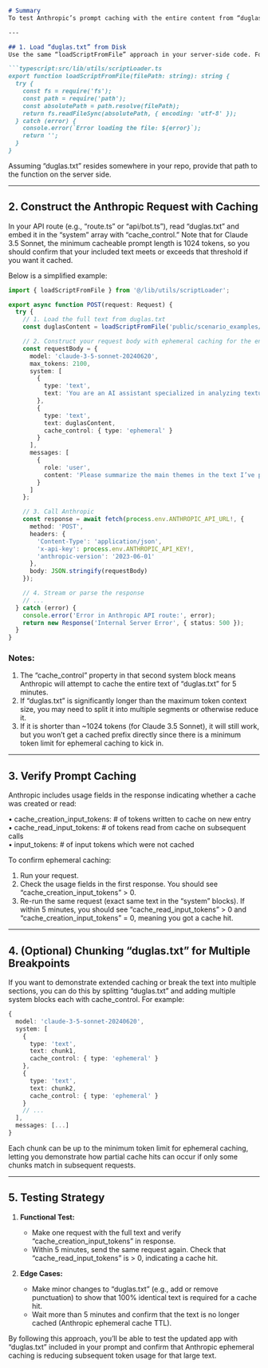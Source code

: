 ```markdown
# Summary
To test Anthropic’s prompt caching with the entire content from “duglas.txt,” you can load its text into your prompt as a single or multiple “system” blocks with “cache_control” set to “ephemeral.” In practice, you’ll likely chunk the text if it’s very large (to avoid exceeding token limits and to create multiple cache breakpoints). Below is a step-by-step guide on how to load “duglas.txt” and mark it for caching.

---

## 1. Load “duglas.txt” from Disk
Use the same “loadScriptFromFile” approach in your server-side code. For example:

```typescript:src/lib/utils/scriptLoader.ts
export function loadScriptFromFile(filePath: string): string {
  try {
    const fs = require('fs');
    const path = require('path');
    const absolutePath = path.resolve(filePath);
    return fs.readFileSync(absolutePath, { encoding: 'utf-8' });
  } catch (error) {
    console.error(`Error loading the file: ${error}`);
    return '';
  }
}
```

Assuming “duglas.txt” resides somewhere in your repo, provide that path to the function on the server side.

---

## 2. Construct the Anthropic Request with Caching
In your API route (e.g., “route.ts” or “api/bot.ts”), read “duglas.txt” and embed it in the “system” array with “cache_control.” Note that for Claude 3.5 Sonnet, the minimum cacheable prompt length is 1024 tokens, so you should confirm that your included text meets or exceeds that threshold if you want it cached.

Below is a simplified example:

```typescript:path/to/yourApiRoute.ts
import { loadScriptFromFile } from '@/lib/utils/scriptLoader';

export async function POST(request: Request) {
  try {
    // 1. Load the full text from duglas.txt
    const duglasContent = loadScriptFromFile('public/scenario_examples/duglas.txt');

    // 2. Construct your request body with ephemeral caching for the entire text
    const requestBody = {
      model: 'claude-3-5-sonnet-20240620',
      max_tokens: 2100,
      system: [
        {
          type: 'text',
          text: 'You are an AI assistant specialized in analyzing textual content.',
        },
        {
          type: 'text',
          text: duglasContent,
          cache_control: { type: 'ephemeral' }
        }
      ],
      messages: [
        {
          role: 'user',
          content: 'Please summarize the main themes in the text I’ve provided.'
        }
      ]
    };

    // 3. Call Anthropic
    const response = await fetch(process.env.ANTHROPIC_API_URL!, {
      method: 'POST',
      headers: {
        'Content-Type': 'application/json',
        'x-api-key': process.env.ANTHROPIC_API_KEY!,
        'anthropic-version': '2023-06-01'
      },
      body: JSON.stringify(requestBody)
    });

    // 4. Stream or parse the response
    // ...
  } catch (error) {
    console.error('Error in Anthropic API route:', error);
    return new Response('Internal Server Error', { status: 500 });
  }
}
```

### Notes:
1. The “cache_control” property in that second system block means Anthropic will attempt to cache the entire text of “duglas.txt” for 5 minutes.  
2. If “duglas.txt” is significantly longer than the maximum token context size, you may need to split it into multiple segments or otherwise reduce it.  
3. If it is shorter than ~1024 tokens (for Claude 3.5 Sonnet), it will still work, but you won’t get a cached prefix directly since there is a minimum token limit for ephemeral caching to kick in.

---

## 3. Verify Prompt Caching
Anthropic includes usage fields in the response indicating whether a cache was created or read:

• cache_creation_input_tokens: # of tokens written to cache on new entry  
• cache_read_input_tokens: # of tokens read from cache on subsequent calls  
• input_tokens: # of input tokens which were not cached  

To confirm ephemeral caching:
1. Run your request.  
2. Check the usage fields in the first response. You should see “cache_creation_input_tokens” > 0.  
3. Re-run the same request (exact same text in the “system” blocks). If within 5 minutes, you should see “cache_read_input_tokens” > 0 and “cache_creation_input_tokens” = 0, meaning you got a cache hit.

---

## 4. (Optional) Chunking “duglas.txt” for Multiple Breakpoints
If you want to demonstrate extended caching or break the text into multiple sections, you can do this by splitting “duglas.txt” and adding multiple system blocks each with cache_control. For example:

```typescript
{
  model: 'claude-3-5-sonnet-20240620',
  system: [
    {
      type: 'text',
      text: chunk1,
      cache_control: { type: 'ephemeral' }
    },
    {
      type: 'text',
      text: chunk2,
      cache_control: { type: 'ephemeral' }
    }
    // ...
  ],
  messages: [...]
}
```

Each chunk can be up to the minimum token limit for ephemeral caching, letting you demonstrate how partial cache hits can occur if only some chunks match in subsequent requests.

---

## 5. Testing Strategy
1. **Functional Test:**  
   - Make one request with the full text and verify “cache_creation_input_tokens” in response.  
   - Within 5 minutes, send the same request again. Check that “cache_read_input_tokens” is > 0, indicating a cache hit.  

2. **Edge Cases:**  
   - Make minor changes to “duglas.txt” (e.g., add or remove punctuation) to show that 100% identical text is required for a cache hit.  
   - Wait more than 5 minutes and confirm that the text is no longer cached (Anthropic ephemeral cache TTL).

By following this approach, you’ll be able to test the updated app with “duglas.txt” included in your prompt and confirm that Anthropic ephemeral caching is reducing subsequent token usage for that large text.
